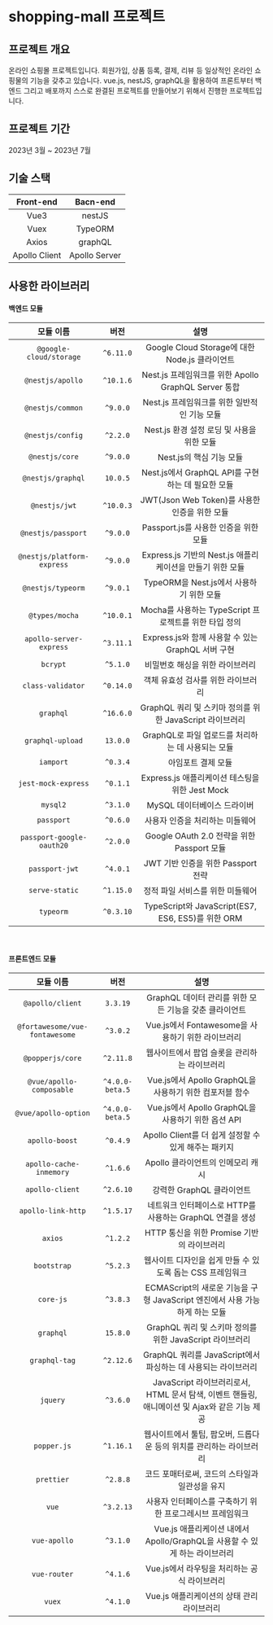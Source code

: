 # shopping-mall 프로젝트
## 프로젝트 개요
온라인 쇼핑몰 프로젝트입니다. 회원가입, 상품 등록, 결제, 리뷰 등 일상적인 온라인 쇼핑물의 기능을 갖추고 있습니다. vue.js, nestJS, graphQL을 활용하여 프론트부터 백엔드 그리고 배포까지 스스로 완결된 프로젝트를 만들어보기 위해서 진행한 프로젝트입니다.

## 프로젝트 기간
2023년 3월 ~ 2023년 7월

## 기술 스택
| Front-end | Bacn-end |
| :---:     | :---:    |
| Vue3   | nestJS   |
| Vuex  | TypeORM  |
| Axios | graphQL |
| Apollo Client | Apollo Server |


## 사용한 라이브러리
#### 백엔드 모듈
| 모듈 이름 | 버전 | 설명 |
|:--------:|:------:|:--------:|
| `@google-cloud/storage` | `^6.11.0` | Google Cloud Storage에 대한 Node.js 클라이언트 |
| `@nestjs/apollo` | `^10.1.6` | Nest.js 프레임워크를 위한 Apollo GraphQL Server 통합 |
| `@nestjs/common` | `^9.0.0` | Nest.js 프레임워크를 위한 일반적인 기능 모듈 |
| `@nestjs/config` | `^2.2.0` | Nest.js 환경 설정 로딩 및 사용을 위한 모듈 |
| `@nestjs/core` | `^9.0.0` | Nest.js의 핵심 기능 모듈 |
| `@nestjs/graphql` | `10.0.5` | Nest.js에서 GraphQL API를 구현하는 데 필요한 모듈 |
| `@nestjs/jwt` | `^10.0.3` | JWT(Json Web Token)를 사용한 인증을 위한 모듈 |
| `@nestjs/passport` | `^9.0.0` | Passport.js를 사용한 인증을 위한 모듈 |
| `@nestjs/platform-express` | `^9.0.0` | Express.js 기반의 Nest.js 애플리케이션을 만들기 위한 모듈 |
| `@nestjs/typeorm` | `^9.0.1` | TypeORM을 Nest.js에서 사용하기 위한 모듈 |
| `@types/mocha` | `^10.0.1` | Mocha를 사용하는 TypeScript 프로젝트를 위한 타입 정의 |
| `apollo-server-express` | `^3.11.1` | Express.js와 함께 사용할 수 있는 GraphQL 서버 구현 |
| `bcrypt` | `^5.1.0` | 비밀번호 해싱을 위한 라이브러리 |
| `class-validator` | `^0.14.0` | 객체 유효성 검사를 위한 라이브러리 |
| `graphql` | `^16.6.0` | GraphQL 쿼리 및 스키마 정의를 위한 JavaScript 라이브러리 |
| `graphql-upload` | `13.0.0` | GraphQL로 파일 업로드를 처리하는 데 사용되는 모듈 |
| `iamport` | `^0.3.4` | 아임포트 결제 모듈 |
| `jest-mock-express` | `^0.1.1` | Express.js 애플리케이션 테스팅을 위한 Jest Mock |
| `mysql2` | `^3.1.0` | MySQL 데이터베이스 드라이버 |
| `passport` | `^0.6.0` | 사용자 인증을 처리하는 미들웨어 |
| `passport-google-oauth20` | `^2.0.0` | Google OAuth 2.0 전략을 위한 Passport 모듈 |
| `passport-jwt` | `^4.0.1` | JWT 기반 인증을 위한 Passport 전략 |
| `serve-static` | `^1.15.0` | 정적 파일 서비스를 위한 미들웨어 |
| `typeorm` | `^0.3.10` | TypeScript와 JavaScript(ES7, ES6, ES5)를 위한 ORM |

<br>

#### 프론트엔드 모듈
| 모듈 이름 | 버전 | 설명 |
|:--------:|:------:|:--------:|
| `@apollo/client` | `3.3.19` | GraphQL 데이터 관리를 위한 모든 기능을 갖춘 클라이언트 |
| `@fortawesome/vue-fontawesome` | `^3.0.2` | Vue.js에서 Fontawesome을 사용하기 위한 라이브러리 |
| `@popperjs/core` | `^2.11.8` | 웹사이트에서 팝업 슬롯을 관리하는 라이브러리 |
| `@vue/apollo-composable` | `^4.0.0-beta.5` | Vue.js에서 Apollo GraphQL을 사용하기 위한 컴포저블 함수 |
| `@vue/apollo-option` | `^4.0.0-beta.5` | Vue.js에서 Apollo GraphQL을 사용하기 위한 옵션 API |
| `apollo-boost` | `^0.4.9` | Apollo Client를 더 쉽게 설정할 수 있게 해주는 패키지 |
| `apollo-cache-inmemory` | `^1.6.6` | Apollo 클라이언트의 인메모리 캐시 |
| `apollo-client` | `^2.6.10` | 강력한 GraphQL 클라이언트 |
| `apollo-link-http` | `^1.5.17` | 네트워크 인터페이스로 HTTP를 사용하는 GraphQL 연결을 생성 |
| `axios` | `^1.2.2` | HTTP 통신을 위한 Promise 기반의 라이브러리 |
| `bootstrap` | `^5.2.3` | 웹사이트 디자인을 쉽게 만들 수 있도록 돕는 CSS 프레임워크 |
| `core-js` | `^3.8.3` | ECMAScript의 새로운 기능을 구형 JavaScript 엔진에서 사용 가능하게 하는 모듈 |
| `graphql` | `15.8.0` | GraphQL 쿼리 및 스키마 정의를 위한 JavaScript 라이브러리 |
| `graphql-tag` | `^2.12.6` | GraphQL 쿼리를 JavaScript에서 파싱하는 데 사용되는 라이브러리 |
| `jquery` | `^3.6.0` | JavaScript 라이브러리로서, HTML 문서 탐색, 이벤트 핸들링, 애니메이션 및 Ajax와 같은 기능 제공 |
| `popper.js` | `^1.16.1` | 웹사이트에서 툴팁, 팝오버, 드롭다운 등의 위치를 관리하는 라이브러리 |
| `prettier` | `^2.8.8` | 코드 포매터로써, 코드의 스타일과 일관성을 유지 |
| `vue` | `^3.2.13` | 사용자 인터페이스를 구축하기 위한 프로그레시브 프레임워크 |
| `vue-apollo` | `^3.1.0` | Vue.js 애플리케이션 내에서 Apollo/GraphQL을 사용할 수 있게 하는 라이브러리 |
| `vue-router` | `^4.1.6` | Vue.js에서 라우팅을 처리하는 공식 라이브러리 |
| `vuex` | `^4.1.0` | Vue.js 애플리케이션의 상태 관리 라이브러리 |
